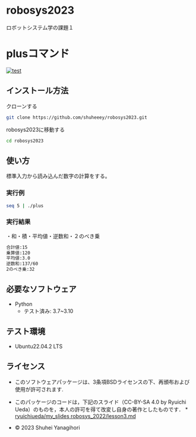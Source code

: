 # robosys2023
ロボットシステム学の課題１

# plusコマンド
[![test](https://github.com/shuheeey/robosys2023/actions/workflows/test.yml/badge.svg)](https://github.com/shuheeey/robosys2023/actions/workflows/test.yml)

## インストール方法
クローンする
```bash
git clone https://github.com/shuheeey/robosys2023.git
```
robosys2023に移動する
```bash
cd robosys2023
```

## 使い方

標準入力から読み込んだ数字の計算をする。
### 実行例
```bash
seq 5 | ./plus
```
### 実行結果
・和・積・平均値・逆数和・２のべき乗
```bash
合計値:15
乗算値:120
平均値:3.0
逆数和:137/60
2のべき乗:32
```


## 必要なソフトウェア
* Python
  * テスト済み: 3.7~3.10

## テスト環境
* Ubuntu22.04.2 LTS


## ライセンス
* このソフトウェアパッケージは、3条項BSDライセンスの下、再頒布および使用が許可されます.

* このパッケージのコードは，下記のスライド（CC-BY-SA 4.0 by Ryuichi Ueda）のものを，本人の許可を得て改変し自身の著作としたものです．
         * [ryuichiueda/my_slides robosys_2022/lesson3.md](https://ryuichiueda.github.io/my_slides/robosys_2022/lesson3.html#)
* © 2023 Shuhei Yanagihori

